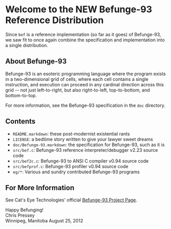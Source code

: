 Welcome to the NEW Befunge-93 Reference Distribution
====================================================

Since `bef` is a reference implementation (so far as it goes) of Befunge-93,
we saw fit to once again combine the specification and implementation into a
single distribution.

About Befunge-93
----------------

Befunge-93 is an esoteric programming language where the program exists in a
two-dimensional grid of cells, where each cell contains a single instruction,
and execution can proceed in any cardinal direction across this grid -- not
just left-to-right, but also right-to-left, top-to-bottom, and bottom-to-top.

For more information, see the Befunge-93 specification in the `doc` directory.

Contents
--------

*   `README.markdown`: these post-modernist existential rants
*   `LICENSE`: a bedtime story written to give your lawyer sweet dreams
*   `doc/Befunge-93.markdown`: the specification for Befunge-93, such as it is
*   `src/bef.c`: Befunge-93 reference interpreter/debugger v2.23 source code
*   `src/bef2c.c`: Befunge-93 to ANSI C compiler v0.94 source code
*   `src/befprof.c`: Befunge-93 profiler v0.94 source code
*   `eg/*`: Various and sundry contributed Befunge-93 programs

For More Information
--------------------

See Cat's Eye Technologies' official [Befunge-93 Project Page][].

[Befunge-93 Project Page]: http://catseye.tc/projects/befunge93/

Happy Befunging!  
Chris Pressey  
Winnipeg, Manitoba
August 25, 2012
